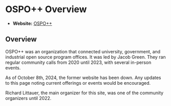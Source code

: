 # OSPO++ Overview

- **Website:** [OSPO++](https://ospoplusplus.com/)

## Overview

OSPO++ was an organization that connected university, government, and industrial open source program offices. It was led by Jacob Green. They ran regular community calls from 2020 until 2023, with several in-person events.

As of October 8th, 2024, the former website has been down. Any updates to this page noting current offerings or events would be encouraged.

Richard Littauer, the main organizer for this site, was one of the community organizers until 2022.
